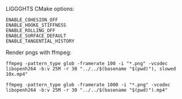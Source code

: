 LIGGGHTS CMake options:
```
ENABLE_COHESION_OFF
ENABLE_HOOKE_STIFFNESS
ENABLE_ROLLING_OFF
ENABLE_SURFACE_DEFAULT
ENABLE_TANGENTIAL_HISTORY
```

Render pngs with ffmpeg:
```shell
ffmpeg -pattern_type glob -framerate 100 -i "*.png" -vcodec libopenh264 -b:v 25M -r 30 "../../$(basename "$(pwd)"), slowed 10x.mp4"

ffmpeg -pattern_type glob -framerate 1000 -i "*.png" -vcodec libopenh264 -b:v 25M -r 30 "../../$(basename "$(pwd)").mp4"
```